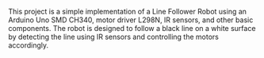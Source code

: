 This project is a simple implementation of a Line Follower Robot using an Arduino Uno SMD CH340, motor driver L298N, IR sensors, and other basic components. The robot is designed to follow a black line on a white surface by detecting the line using IR sensors and controlling the motors accordingly.
